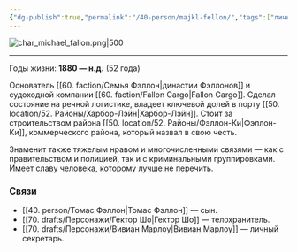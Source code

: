 ```yaml
---
{"dg-publish":true,"permalink":"/40-person/majkl-fellon/","tags":["личность/фэллон"]}
---
```


![char_michael_fallon.png|500](/img/user/char_michael_fallon.png)
***
Годы жизни: **1880 — н.д.** (52 года) 

Основатель [[60. faction/Семья Фэллон\|династии Фэллонов]] и судоходной компании [[60. faction/Fallon Cargo\|Fallon Cargo]]. Сделал состояние на речной логистике, владеет ключевой долей в порту [[50. location/52. Районы/Харбор-Лэйн\|Харбор-Лэйн]]. Стоит за строительством района [[50. location/52. Районы/Фэллон-Ки\|Фэллон-Ки]], коммерческого района, который назвал в свою честь.

Знаменит также тяжелым нравом и многочисленными связями — как с правительством и полицией, так и с криминальными группировками. Имеет славу человека, которому лучше не перечить.
### Связи
- [[40. person/Томас Фэллон\|Томас Фэллон]] — сын.
- [[70. drafts/Персонажи/Гектор Шо\|Гектор Шо]] — телохранитель.
- [[70. drafts/Персонажи/Вивиан Марлоу\|Вивиан Марлоу]] — личный секретарь.